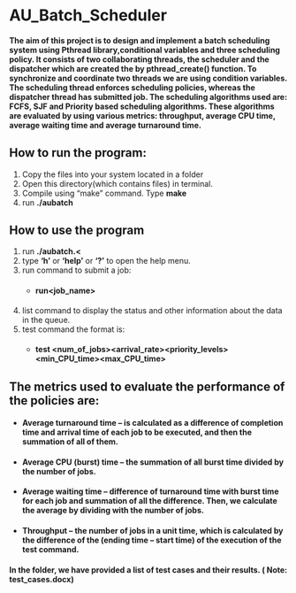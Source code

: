 # AU_Batch_Scheduler

#### The aim of this project is to design and implement a batch scheduling system using Pthread library,conditional variables and three scheduling policy. It consists of two collaborating threads, the scheduler and the dispatcher which are created the by pthread_create() function. To synchronize and coordinate two threads we are using condition variables. The scheduling thread enforces scheduling policies, whereas the dispatcher thread has submitted job. The scheduling algorithms used are: FCFS, SJF and Priority based scheduling algorithms. These algorithms are evaluated by using various metrics: throughput, average CPU time, average waiting time and average turnaround time.



## How to run the program: 
  1. Copy the files into your system located in a folder
  2. Open this directory(which contains files) in terminal. 
  3. Compile using “make” command. Type **make**
  4. run **./aubatch**


## How to use the program
  1. run **./aubatch.<**
  2. type **‘h’** or **‘help’** or **‘?’** to open the help menu.
  3. run command to submit a job:
      * #### run<job_name><time> <prio>
  4. list command to display the status and other information about the data in the queue.
  5. test command the format is:
      * #### test <benchmark><policy><num_of_jobs><arrival_rate><priority_levels><min_CPU_time><max_CPU_time>

  
 ## The metrics used to evaluate the performance of the policies are:
   * #### Average turnaround time – is calculated as a difference of completion time and arrival time of each job to be executed, and then the summation of all of them.
   * #### Average CPU (burst) time – the summation of all burst time divided by the number of jobs.
   * #### Average waiting time – difference of turnaround time with burst time for each job and summation of all the difference. Then, we calculate the average by dividing with the number of jobs.
   * #### Throughput – the number of jobs in a unit time, which is calculated by the difference of the (ending time – start time) of the execution of the test command.
  
   #### In the folder, we have provided a list of test cases and their results. ( Note: test_cases.docx)
  
  
